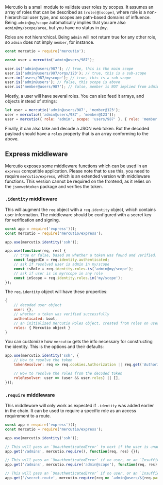 Mercutio is a small module to validate user roles by scopes. It assumes an array of roles that can be described as `[role]@[scope]`, where role is a non-hierarchical user type, and scopes are path-based domains of influence. Being `admin@my/scope` automatically implies that you are also `admin@my/scope/area`, but you have no status in `@my`.

Roles are not hierarchical. Being `admin` will not return true for any other role, so `admin` does not imply `member`, for instance.

```javascript
const mercutio = require('mercutio');

const user = mercutio('admin@users/987');

user.is('admin@users/987'); // true, this is the main scope
user.is('admin@users/987/orgs/123'); // true, this is a sub-scope
user.in('users/987/myscope'); // true, this is a sub-scope
user.is('admin@users'); // false, this scope is above
user.is('member@users/987'); // false, member is NOT implied from admin
```

Mostly, a user will have several roles. You can also feed it arrays, and objects instead of
strings:

```javascript
let user = mercutio('admin@users/987', 'member@123');
user = mercutio(['admin@users/987', 'member@123']);
user = mercutio({ role: 'admin', scope: 'users/987' }, { role: 'member', scope: 'my/scope' });
```

Finally, it can also take and decode a JSON web token. But the decoded payload should have a `roles` property that is an array conforming to the above.

## Express middleware

Mercutio exposes some middleware functions which can be used in an `express` compatible application. Please note that to use this, you need to require `mercutio/express`, which is an extended version with middleware functions. This version cannot be required on the frontend, as it relies on the `jsonwebtoken` package and verifies the token.

### `.identity` middleware

This will augment the `req` object with a `req.identity` object, which contains user information. The middleware should be configured with a secret key for verification and signing.

```javascript
const app = require('express')();
const mercutio = require('mercutio/express');

app.use(mercutio.identity('ssh'));

app.use(function(req, res) {
	// true or false, based on whether a token was found and verified.
	const loggedIn = req.identity.authenticated;
	// ask if resolved user is admin in my/scope
	const isRole = req.identity.roles.is('admin@my/scope');
	// ask if user is in my/scope in any role
	const inScope = req.identity.roles.in('my/scope');
});
```

The `req.identity` object will have these properties:

```javascript
{
	// decoded user object
	user: {},
	// whether a token was verified successfully
	authenticated: bool,
	// an initialized mercutio Roles object, created from roles on user object
	roles: { Mercutio object }
}
```

You can customize how `mercutio` gets the info necessary for constructing the identity. This is the options and their defaults:

```javascript
app.use(mercutio.identity('ssh', {
	// How to resolve the token
	tokenResolver: req => req.cookies.Authorization || req.get('Authorization') || null,

	// How to resolve the roles from the decoded token
	roleResolver: user => (user && user.roles) || [],
}));
```

### `.require` middleware

This middleware will only work as expected if `.identity` was added earlier in the chain. It can be used to require a specific role as an access requirement to a route.


```javascript
const app = require('express')();
const mercutio = require('mercutio/express');

app.use(mercutio.identity('ssh'));

// This will pass an `UnauthenticatedError` to next if the user is unauthenticated.
app.get('/admins', mercutio.require(), function(req, res) {});

// This will pass an `UnauthenticatedError` if no user, or an `InsufficientPermissionsError` if wrong role.
app.get('/admins', mercutio.require('admin@scope'), function(req, res) {});

// This will pass an `UnauthenticatedError` if no user, or an `InsufficientPermissionsError` if wrong role.
app.get('/secret-route', mercutio.require(req => `admin@users/${req.params.id}`), function(req, res) {});
```
